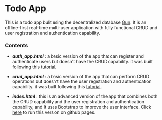# Todo App

This is a todo app bulit using the decentralized database [Gun](https://gun.eco/).
It is an offline-first real-time multi-user application with fully functional CRUD and user registration and authentication capability.

### Contents
- **_auth_app.html_** : a basic version of the app that can register and authenticate users but doesn't have the CRUD capability. it was built following this [tutorial](https://gun.eco/docs/Todo-Dapp).

- **_crud_app.html_** : a basic version of the app that can perform CRUD operations but doesn't have the user registration and authentication capability. it was built following this [tutorial](https://gun.eco/docs/Basic-Todo-App-Tutorial).

- **_index.html_** :  this is an advanced version of the app that combines both the CRUD capability and the user registration and authentication capability, and It uses Bootstrap to improve the user interface. Click [here](https://amr-fekry.github.io/gundb-todo-dapp/) to run this version on github pages.
